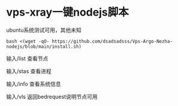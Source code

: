 # vps-xray一键nodejs脚本

ubuntu系统测试可用，其他未知

```
bash <(wget -qO- https://github.com/dsadsadsss/Vps-Argo-Nezha-nodejs/blob/main/install.sh)

```

输入/list 查看节点

输入/stas 查看进程

输入/info 查看系统信息

输入/vls 返回bedrequest说明节点可用
